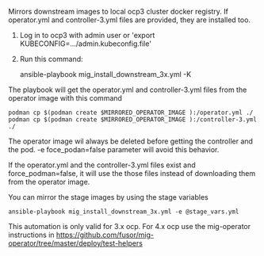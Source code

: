 Mirrors downstream images to local ocp3 cluster docker registry. If operator.yml and controller-3.yml files are provided, they are installed too.

1. Log in to ocp3 with admin user or 'export KUBECONFIG=.../admin.kubeconfig.file'

2. Run this command:

    ansible-playbook mig_install_downstream_3x.yml -K

The playbook will get the operator.yml and controller-3.yml files from the operator image with this command

    podman cp $(podman create $MIRRORED_OPERATOR_IMAGE ):/operator.yml ./
    podman cp $(podman create $MIRRORED_OPERATOR_IMAGE ):/controller-3.yml ./

The operator image wil always be deleted before getting the controller and the pod. -e foce_podan=false parameter will avoid this behavior.

If the operator.yml and the controller-3.yml files exist and force_podman=false, it will use the those files instead of downloading them from the operator image.


You can mirror the stage images by using the stage variables

    ansible-playbook mig_install_downstream_3x.yml -e @stage_vars.yml

This automation is only valid for 3.x ocp. For 4.x ocp use the mig-operator instructions in https://github.com/fusor/mig-operator/tree/master/deploy/test-helpers
